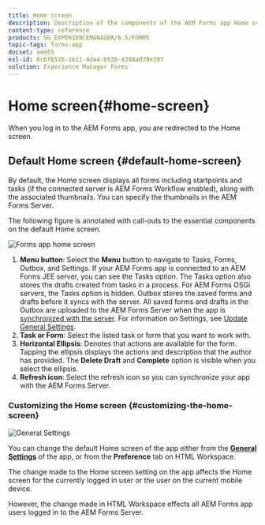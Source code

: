 ```yaml
---
title: Home screen
description: Description of the components of the AEM Forms app Home screen
content-type: reference
products: SG_EXPERIENCEMANAGER/6.5/FORMS
topic-tags: forms-app
docset: aem65
exl-id: 6c6fb516-1b11-4da4-b638-4388a070e397
solution: Experience Manager Forms
---
```

# Home screen{#home-screen}

When you log in to the AEM Forms app, you are redirected to the Home screen.

## Default Home screen {#default-home-screen}

By default, the Home screen displays all forms including startpoints and tasks (if the connected server is AEM Forms Workflow enabled), along with the associated thumbnails. You can specify the thumbnails in the AEM Forms Server.

The following figure is annotated with call-outs to the essential components on the default Home screen.

![Forms app home screen](assets/home-screen-1.png)

<!--Click to enlarge

![home-screen-1-1](assets/home-screen-1-1.png)-->

1. **Menu button**: Select the **Menu** button to navigate to Tasks, Forms, Outbox, and Settings. If your AEM Forms app is connected to an AEM Forms JEE server, you can see the Tasks option. The Tasks option also stores the drafts created from tasks in a process. For AEM Forms OSGi servers, the Tasks option is hidden. Outbox stores the saved forms and drafts before it syncs with the server. All saved forms and drafts in the Outbox are uploaded to the AEM Forms Server when the app is [synchronized with the server](../../forms/using/sync-app.md). For information on Settings, see [Update General Settings](../../forms/using/update-general-settings.md).
1. **Task or Form**: Select the listed task or form that you want to work with.
1. **Horizontal Ellipsis**: Denotes that actions are available for the form. Tapping the ellipsis displays the actions and description that the author has provided. The **Delete Draft** and **Complete** option is visible when you select the ellipsis.
1. **Refresh icon**: Select the refresh icon so you can synchronize your app with the AEM Forms Server.

### Customizing the Home screen {#customizing-the-home-screen}

![General Settings](assets/gen-settings.png)

You can change the default Home screen of the app either from the **[General Settings](../../forms/using/update-general-settings.md)** of the app, or from the **Preference** tab on HTML Workspace.

The change made to the Home screen setting on the app affects the Home screen for the currently logged in user or the user on the current mobile device.

However, the change made in HTML Workspace effects all AEM Forms app users logged in to the AEM Forms Server.
